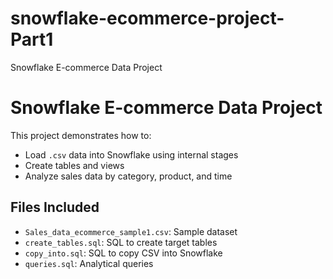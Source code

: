 # snowflake-ecommerce-project-Part1
Snowflake E-commerce Data Project
# Snowflake E-commerce Data Project

This project demonstrates how to:
- Load `.csv` data into Snowflake using internal stages
- Create tables and views
- Analyze sales data by category, product, and time

## Files Included
- `Sales_data_ecommerce_sample1.csv`: Sample dataset
- `create_tables.sql`: SQL to create target tables
- `copy_into.sql`: SQL to copy CSV into Snowflake
- `queries.sql`: Analytical queries

